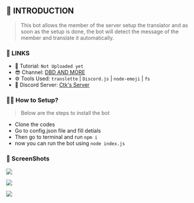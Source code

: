 ## 🧩 INTRODUCTION
> This bot allows the member of the server setup the translator and as soon as the setup is done, the bot will detect the message of the member and translate it automatically.

### 🔗 LINKS 
- 🎥 Tutorial: `Not Uploaded yet`
- 😎 Channel: [DBD AND MORE](https://www.youtube.com/channel/UClAFgotVhZ1DGvN57EMY7fA)
- ⚙ Tools  Used: `translette` | `Discord.js` | `node-emoji` | `fs`
- 💬 Discord Server: [Ctk's Server](https://withwin.in/dbd)

### 🙋‍♂️ How to Setup?
> Below are the steps to install the bot

- Clone the codes
- Go to config.json file and fill detials
- Then go to terminal and run `npm i`
- now you can run the bot using `node index.js`

### 📸 ScreenShots

![](https://cdn.discordapp.com/attachments/824651779757047808/846842193993924658/unknown.png)

![](https://cdn.discordapp.com/attachments/824651779757047808/846842449329520640/unknown.png)

![](https://cdn.discordapp.com/attachments/824651779757047808/846843015481524235/unknown.png)